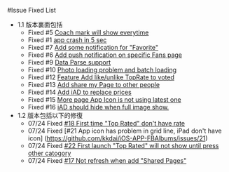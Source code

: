 #Issue Fixed List
* 1.1 版本裏面包括
  * Fixed #5 [Coach mark will show everytime](https://github.com/kkdai/iOS-APP-FBAlbums/issues/5)
  * Fixed #1 [app crash in 5 sec](https://github.com/kkdai/iOS-APP-FBAlbums/issues/1)
  * Fixed #7 [Add some notification for "Favorite"](https://github.com/kkdai/iOS-APP-FBAlbums/issues/7)
  * Fixed #6 [Add push notification on specific Fans page](https://github.com/kkdai/iOS-APP-FBAlbums/issues/6)
  * Fixed #9 [Data Parse support](https://github.com/kkdai/iOS-APP-FBAlbums/issues/9)
  * Fixed #10 [Photo loading problem and batch loading](https://github.com/kkdai/iOS-APP-FBAlbums/issues/10)
  * Fixed #12 [Feature Add like/unlike TopRate to voted](https://github.com/kkdai/iOS-APP-FBAlbums/issues/12)
  * Fixed #13 [Add share my Page to other people](https://github.com/kkdai/iOS-APP-FBAlbums/issues/13)
  * Fixed #14 [Add iAD to replace prices](https://github.com/kkdai/iOS-APP-FBAlbums/issues/14)
  * Fixed #15 [More page App Icon is not using latest one](https://github.com/kkdai/iOS-APP-FBAlbums/issues/15)
  * Fixed #16 [iAD should hide when full image show.](https://github.com/kkdai/iOS-APP-FBAlbums/issues/16)
* 1.2 版本包括以下的修復
  * 07/24 Fixed [#18 First time "Top Rated" don't have rate](https://github.com/kkdai/iOS-APP-FBAlbums/issues/18)
  * 07/24 Fixed [#21 App icon has problem in grid line, iPad don't have icon] (https://github.com/kkdai/iOS-APP-FBAlbums/issues/21)
  * 07/24 Fixed [#22 First launch "Top Rated" will not show until press other catogory](https://github.com/kkdai/iOS-APP-FBAlbums/issues/22)
  * 07/24 Fixed [#17 Not refresh when add "Shared Pages"](https://github.com/kkdai/iOS-APP-FBAlbums/issues/17)
